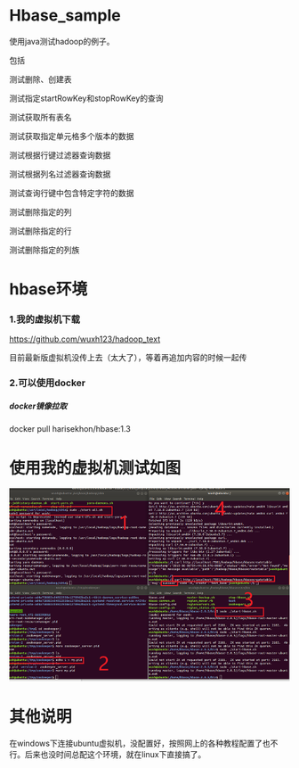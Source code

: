 # Hbase_sample

使用java测试hadoop的例子。

包括

测试删除、创建表

测试指定startRowKey和stopRowKey的查询

测试获取所有表名

测试获取指定单元格多个版本的数据

测试根据行键过滤器查询数据

测试根据列名过滤器查询数据

测试查询行键中包含特定字符的数据

测试删除指定的列

测试删除指定的行

测试删除指定的列族


# hbase环境
### 1.我的虚拟机下载
https://github.com/wuxh123/hadoop_text

目前最新版虚拟机没传上去（太大了），等着再追加内容的时候一起传

### 2.可以使用docker
##### docker镜像拉取
docker pull harisekhon/hbase:1.3

# 使用我的虚拟机测试如图
![image](img/1.bmp)


# 其他说明

在windows下连接ubuntu虚拟机，没配置好，按照网上的各种教程配置了也不行。后来也没时间总配这个环境，就在linux下直接搞了。


